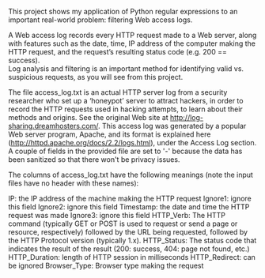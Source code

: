 This project shows my application of Python regular expressions to an important real-world problem: filtering Web access logs.  

A Web access log records every HTTP request made to a Web server, along with features such as the date, time, 
IP address of the computer making the HTTP request, and the request’s resulting status code (e.g. 200 == success).  
Log analysis and filtering is an important method for identifying valid vs. suspicious requests, as you will see from this project. 

The file access_log.txt is an actual HTTP server log from a security researcher who set up a ‘honeypot’ server to attract hackers, in order to record the HTTP requests used in hacking attempts, to learn about their methods and origins.  See the original Web site at http://log-sharing.dreamhosters.com/.  This access log was generated by a popular Web server program, Apache, and its format is explained here (http://httpd.apache.org/docs/2.2/logs.html), under the Access Log section. A couple of fields in the provided file are set to '-' because the data has been sanitized so that there won't be privacy issues.

The columns of access_log.txt have the following meanings (note the input files have no header with these names):

IP: the IP address of the machine making the HTTP request
Ignore1:  ignore this field
Ignore2:  ignore this field
Timestamp: the date and time the HTTP request was made
Ignore3:  ignore this field
HTTP_Verb: The HTTP command (typically GET or POST is used to request or send a
           page or resource, respectively) followed by the URL being requested,
           followed by the HTTP Protocol version (typically 1.x).
HTTP_Status: The status code that indicates the result of the result
             (200: success, 404: page not found, etc.)
HTTP_Duration: length of HTTP session in milliseconds
HTTP_Redirect: can be ignored
Browser_Type: Browser type making the request
